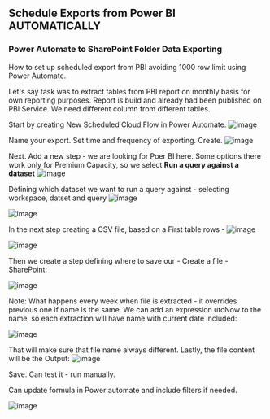 ## Schedule Exports from Power BI AUTOMATICALLY 

### Power Automate to SharePoint Folder Data Exporting

How to set up scheduled export from PBI avoiding 1000 row limit using Power Automate.

Let's say task was to extract tables from PBI report on monthly basis for own reporting purposes. Report is build and already had been published on PBI Service. We need different column from different tables.

Start by creating New Scheduled Cloud Flow in Power Automate.
![image](https://github.com/liubovkyry/Power_automate/assets/118057504/41edf256-e91f-4481-95e4-49af796f6bb8)

Name your export. Set time and frequency of exporting. Create.
![image](https://github.com/liubovkyry/Power_automate/assets/118057504/e40c3a37-fae5-4c1d-8438-29236d3f76f6)

Next. Add a new step - we are looking for Poer BI here.
Some options there work only for Premium Capacity, so we select <b>Run a query against a dataset</b>
![image](https://github.com/liubovkyry/Power_automate/assets/118057504/d0430561-2d2a-4bd3-b75d-77a72972dab0)

 Defining which dataset we want to run a query against - selecting workspace, datset and query
![image](https://github.com/liubovkyry/Power_automate/assets/118057504/57fd6347-1d92-47a2-ae0f-e76b524b0b38)

![image](https://github.com/liubovkyry/Power_automate/assets/118057504/d5dfa258-2cb4-4d9f-9b58-458c5bcaf767)

In the next step creating a CSV file, based on a First table rows - 
![image](https://github.com/liubovkyry/Power_automate/assets/118057504/e80a897e-e475-4f22-abec-b09b05ee021f)

![image](https://github.com/liubovkyry/Power_automate/assets/118057504/341b3ff1-c18b-4a23-86ac-df88aed33c5e)

Then we create a step defining where to save our - Create a file - SharePoint:

![image](https://github.com/liubovkyry/Power_automate/assets/118057504/b293f124-dbd5-4e7c-8069-a6df3f4ceb3e)

Note: What happens every week when file is extracted - it overrides previous one if name is the same. We can add an expression utcNow to the name, so each extraction will have name with current date included:

![image](https://github.com/liubovkyry/Power_automate/assets/118057504/ffbc1d37-0d27-438d-98f9-1d5f81b0822e)

That will make sure that file name always different.
Lastly, the file content will be the Output:
![image](https://github.com/liubovkyry/Power_automate/assets/118057504/040e6bea-0a45-4532-ad1b-701b8c309a51)

Save. Can test it - run manually.

Can update formula in Power automate and include filters if needed.

![image](https://github.com/liubovkyry/Power_automate/assets/118057504/266648be-6904-4f06-9eb4-cda203acafdb)




